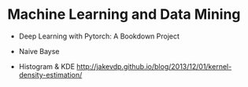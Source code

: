 # Machine Learning and Data Mining

- Deep Learning with Pytorch: A Bookdown Project

- Naive Bayse

- Histogram & KDE
http://jakevdp.github.io/blog/2013/12/01/kernel-density-estimation/


